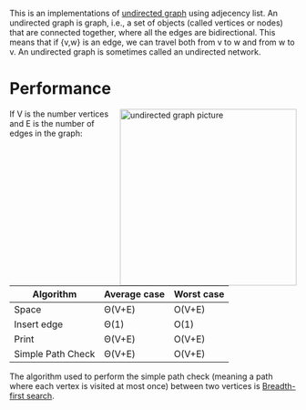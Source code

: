This is an implementations of [undirected graph](https://en.wikipedia.org/wiki/Graph_(discrete_mathematics)#Undirected_graph) using adjecency list. An undirected graph is graph, i.e., a set of objects (called vertices or nodes) that are connected together, where all the edges are bidirectional. This means that if {v,w} is an edge, we can travel both from v to w and from w to v. An undirected graph is sometimes called an undirected network.

# Performance
<img align="right" width=310 alt="undirected graph picture" src="https://upload.wikimedia.org/wikipedia/commons/thumb/b/bc/Undirected_graph_no_background.svg/1200px-Undirected_graph_no_background.svg.png">

If V is the number vertices and E is the number of edges in the graph:

Algorithm         | Average case | Worst case
---------------   | ---------    | ----------
Space	          | Θ(V+E)       | O(V+E)
Insert edge       | Θ(1)	     | O(1)
Print	          | Θ(V+E)	     | O(V+E)
Simple Path Check | Θ(V+E)	     | O(V+E)

The algorithm used to perform the simple path check (meaning a path where each vertex is visited at most once) between two vertices is [Breadth-first search](https://en.wikipedia.org/wiki/Breadth-first_search).
